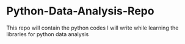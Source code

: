 # Python-Data-Analysis-Repo
This repo will contain the python codes I will write while learning the libraries for python data analysis
